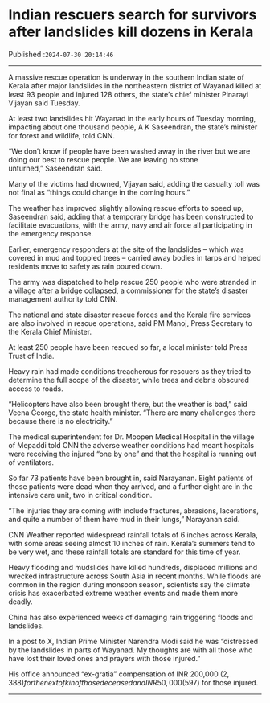 # Indian rescuers search for survivors after landslides kill dozens in Kerala

Published :`2024-07-30 20:14:46`

---

A massive rescue operation is underway in the southern Indian state of Kerala after major landslides in the northeastern district of Wayanad killed at least 93 people and injured 128 others, the state’s chief minister Pinarayi Vijayan said Tuesday.

At least two landslides hit Wayanad in the early hours of Tuesday morning, impacting about one thousand people, A K Saseendran, the state’s minister for forest and wildlife, told CNN.

“We don’t know if people have been washed away in the river but we are doing our best to rescue people. We are leaving no stone unturned,” Saseendran said.

Many of the victims had drowned, Vijayan said, adding the casualty toll was not final as “things could change in the coming hours.”

The weather has improved slightly allowing rescue efforts to speed up, Saseendran said, adding that a temporary bridge has been constructed to facilitate evacuations, with the army, navy and air force all participating in the emergency response.

Earlier, emergency responders at the site of the landslides – which was covered in mud and toppled trees – carried away bodies in tarps and helped residents move to safety as rain poured down.

The army was dispatched to help rescue 250 people who were stranded in a village after a bridge collapsed, a commissioner for the state’s disaster management authority told CNN.

The national and state disaster rescue forces and the Kerala fire services are also involved in rescue operations, said PM Manoj, Press Secretary to the Kerala Chief Minister.

At least 250 people have been rescued so far, a local minister told Press Trust of India.

Heavy rain had made conditions treacherous for rescuers as they tried to determine the full scope of the disaster, while trees and debris obscured access to roads.

“Helicopters have also been brought there, but the weather is bad,” said Veena George, the state health minister. “There are many challenges there because there is no electricity.”

The medical superintendent for Dr. Moopen Medical Hospital in the village of Mepaddi told CNN the adverse weather conditions had meant hospitals were receiving the injured “one by one” and that the hospital is running out of ventilators.

So far 73 patients have been brought in, said Narayanan. Eight patients of those patients were dead when they arrived, and a further eight are in the intensive care unit, two in critical condition.

“The injuries they are coming with include fractures, abrasions, lacerations, and quite a number of them have mud in their lungs,” Narayanan said.

CNN Weather reported widespread rainfall totals of 6 inches across Kerala, with some areas seeing almost 10 inches of rain. Kerala’s summers tend to be very wet, and these rainfall totals are standard for this time of year.

Heavy flooding and mudslides have killed hundreds, displaced millions and wrecked infrastructure across South Asia in recent months. While floods are common in the region during monsoon season, scientists say the climate crisis has exacerbated extreme weather events and made them more deadly.

China has also experienced weeks of damaging rain triggering floods and landslides.

In a post to X, Indian Prime Minister Narendra Modi said he was “distressed by the landslides in parts of Wayanad. My thoughts are with all those who have lost their loved ones and prayers with those injured.”

His office announced “ex-gratia” compensation of INR 200,000 ($2,388) for the next of kin of those deceased and INR 50,000 ($597) for those injured.

---

